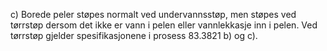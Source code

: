 c) Borede peler støpes normalt ved undervannsstøp, men støpes ved tørrstøp dersom det ikke er vann i pelen eller vannlekkasje inn i pelen. Ved tørrstøp gjelder spesifikasjonene i prosess 83.3821 b) og c).


